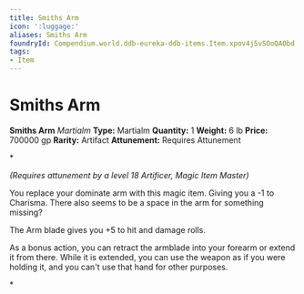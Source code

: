 ```yaml
---
title: Smiths Arm
icon: ':luggage:'
aliases: Smiths Arm
foundryId: Compendium.world.ddb-eureka-ddb-items.Item.xpov4j5vSOoQAObd
tags:
- Item
---
```


# Smiths Arm

**Smiths Arm**
_Martialm_
**Type:** Martialm
**Quantity:** 1
**Weight:** 6 lb
**Price:** 700000 gp
**Rarity:** Artifact
**Attunement:** Requires Attunement

*<div class="item-attunement"><i>(Requires attunement by a level 18 Artificer, Magic Item Master)</i><p>You replace your dominate arm with this magic item. Giving you a -1 to Charisma. There also seems to be a space in the arm for something missing?

The Arm blade gives you +5 to hit and damage rolls. 

As a bonus action, you can retract the armblade into your forearm or extend it from there. While it is extended, you can use the weapon as if you were holding it, and you can't use that hand for other purposes.</p>*